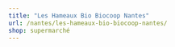 ```yaml
---
title: "Les Hameaux Bio Biocoop Nantes"
url: /nantes/les-hameaux-bio-biocoop-nantes/
shop: supermarché
---
```

